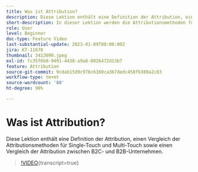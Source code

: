 ```yaml
---
title: Was ist Attribution?
description: Diese Lektion enthält eine Definition der Attribution, einen Vergleich der Attributionsmethoden für Single-Touch und Multi-Touch sowie einen Vergleich der Attribution zwischen B2C- und B2B-Unternehmen.
short-description: In dieser Lektion werden die Attributionsmethoden für Single-Touch und Multi-Touch sowie die Zuordnung zwischen B2C- und B2B-Unternehmen verglichen.
role: User
level: Beginner
doc-type: Feature Video
last-substantial-update: 2023-01-09T00:00:00Z
jira: KT-11678
thumbnail: 3413090.jpeg
exl-id: fc35f6b0-9491-4438-a9a8-8026472d13b7
feature: Attribution
source-git-commit: 9cdab15d9c976c6160ca367dedc458fb388a2c83
workflow-type: tm+mt
source-wordcount: '80'
ht-degree: 90%

---
```


# Was ist Attribution?

Diese Lektion enthält eine Definition der Attribution, einen Vergleich der Attributionsmethoden für Single-Touch und Multi-Touch sowie einen Vergleich der Attribution zwischen B2C- und B2B-Unternehmen.

>[!VIDEO](https://video.tv.adobe.com/v/3413090/?learn=on){transcript=true}
